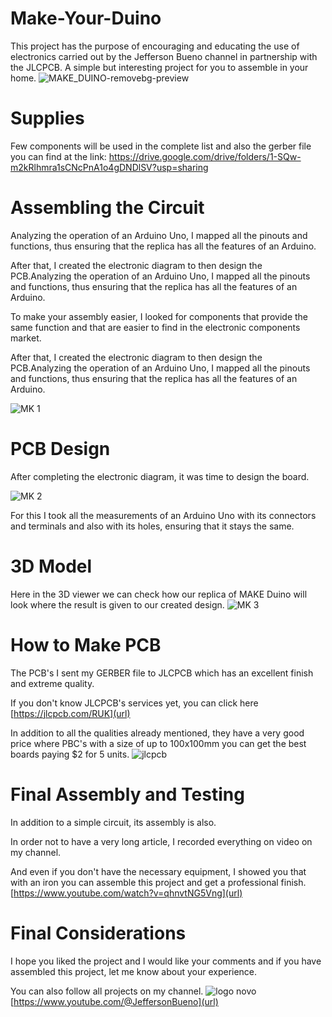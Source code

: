 # Make-Your-Duino
This project has the purpose of encouraging and educating the use of electronics carried out by the Jefferson Bueno channel in partnership with the JLCPCB.    A simple but interesting project for you to assemble in your home.
![MAKE_DUINO-removebg-preview](https://user-images.githubusercontent.com/89104517/196057126-c5dd3f11-10fa-4542-a095-cc89aa038cc0.png)

# Supplies
Few components will be used in the complete list and also the gerber file you can find at the link: https://drive.google.com/drive/folders/1-SQw-m2kRlhmra1sCNcPnA1o4gDNDlSV?usp=sharing

# Assembling the Circuit
Analyzing the operation of an Arduino Uno, I mapped all the pinouts and functions, thus ensuring that the replica has all the features of an Arduino.



After that, I created the electronic diagram to then design the PCB.Analyzing the operation of an Arduino Uno, I mapped all the pinouts and functions, thus ensuring that the replica has all the features of an Arduino.

To make your assembly easier, I looked for components that provide the same function and that are easier to find in the electronic components market.

After that, I created the electronic diagram to then design the PCB.Analyzing the operation of an Arduino Uno, I mapped all the pinouts and functions, thus ensuring that the replica has all the features of an Arduino.


![MK 1](https://user-images.githubusercontent.com/89104517/196056701-3f853fd4-f994-4ddf-b537-5cfc39f01357.png)

# PCB Design
After completing the electronic diagram, it was time to design the board.

![MK 2](https://user-images.githubusercontent.com/89104517/196056825-686780f0-9400-4858-ae61-d9df97250acf.png)

For this I took all the measurements of an Arduino Uno with its connectors and terminals and also with its holes, ensuring that it stays the same.

# 3D Model
Here in the 3D viewer we can check how our replica of MAKE Duino will look where the result is given to our created design.
![MK 3](https://user-images.githubusercontent.com/89104517/196056977-5b368e6d-9901-43f2-bb36-651b2c077abe.png)

# How to Make PCB
The PCB's I sent my GERBER file to JLCPCB which has an excellent finish and extreme quality.


If you don't know JLCPCB's services yet, you can click here [https://jlcpcb.com/RUK](url)


In addition to all the qualities already mentioned, they have a very good price where PBC's with a size of up to 100x100mm you can get the best boards paying $2 for 5 units.
![jlcpcb](https://user-images.githubusercontent.com/89104517/196057087-be5fa4a0-b069-4166-a91e-1997c89d45c1.png)

# Final Assembly and Testing
In addition to a simple circuit, its assembly is also.

In order not to have a very long article, I recorded everything on video on my channel.

And even if you don't have the necessary equipment, I showed you that with an iron you can assemble this project and get a professional finish.
[https://www.youtube.com/watch?v=qhnvtNG5Vng](url)

# Final Considerations
I hope you liked the project and I would like your comments and if you have assembled this project, let me know about your experience.

You can also follow all projects on my channel.
![logo novo](https://user-images.githubusercontent.com/89104517/196057289-7f9700a5-5677-4e18-b866-5e5e48e2eac1.png)
[https://www.youtube.com/@JeffersonBueno](url)

